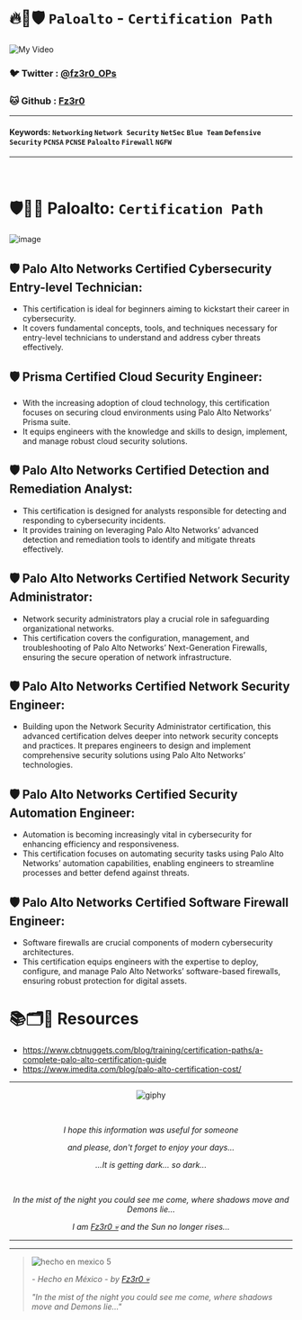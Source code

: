 # 🔥🧱🛡️ `Paloalto` - `Certification Path`

![My Video](https://user-images.githubusercontent.com/94720207/165892585-b830998d-d7c5-43b4-a3ad-f71a07b9077e.gif)

### 🐦 Twitter  : [@fz3r0_OPs](https://twitter.com/Fz3r0_OPs)
### 🐱 Github  : [Fz3r0](https://github.com/fz3r0) 

---
 
#### Keywords: `Networking` `Network Security` `NetSec` `Blue Team` `Defensive Security` `PCNSA` `PCNSE` `Paloalto` `Firewall` `NGFW`

---

<br>

# 🛡️👣🏁 Paloalto: `Certification Path`

![image](https://github.com/user-attachments/assets/f901ff47-bcf4-4065-a497-87c4c9771dd2)

## 🛡️ Palo Alto Networks Certified Cybersecurity Entry-level Technician: 

- This certification is ideal for beginners aiming to kickstart their career in cybersecurity.
- It covers fundamental concepts, tools, and techniques necessary for entry-level technicians to understand and address cyber threats effectively.

## 🛡️ Prisma Certified Cloud Security Engineer: 

- With the increasing adoption of cloud technology, this certification focuses on securing cloud environments using Palo Alto Networks’ Prisma suite.
- It equips engineers with the knowledge and skills to design, implement, and manage robust cloud security solutions.
  
## 🛡️ Palo Alto Networks Certified Detection and Remediation Analyst: 

- This certification is designed for analysts responsible for detecting and responding to cybersecurity incidents.
- It provides training on leveraging Palo Alto Networks’ advanced detection and remediation tools to identify and mitigate threats effectively.

## 🛡️ Palo Alto Networks Certified Network Security Administrator: 

- Network security administrators play a crucial role in safeguarding organizational networks.
- This certification covers the configuration, management, and troubleshooting of Palo Alto Networks’ Next-Generation Firewalls, ensuring the secure operation of network infrastructure.

## 🛡️ Palo Alto Networks Certified Network Security Engineer: 

- Building upon the Network Security Administrator certification, this advanced certification delves deeper into network security concepts and practices. It prepares engineers to design and implement comprehensive security solutions using Palo Alto Networks’ technologies.

## 🛡️ Palo Alto Networks Certified Security Automation Engineer: 

- Automation is becoming increasingly vital in cybersecurity for enhancing efficiency and responsiveness.
- This certification focuses on automating security tasks using Palo Alto Networks’ automation capabilities, enabling engineers to streamline processes and better defend against threats.

## 🛡️ Palo Alto Networks Certified Software Firewall Engineer: 

- Software firewalls are crucial components of modern cybersecurity architectures.
- This certification equips engineers with the expertise to deploy, configure, and manage Palo Alto Networks’ software-based firewalls, ensuring robust protection for digital assets.

# 📚🗂️🎥 Resources

- https://www.cbtnuggets.com/blog/training/certification-paths/a-complete-palo-alto-certification-guide
- https://www.imedita.com/blog/palo-alto-certification-cost/
  
---

<span align="center"> <p align="center"> ![giphy](https://user-images.githubusercontent.com/94720207/166587250-292d9a9f-e590-4c25-a678-d457e2268e85.gif) </p> </span> 



&nbsp;

<span align="center"> <p align="center"> _I hope this information was useful for someone_ </p> </span> 
<span align="center"> <p align="center"> _and please, don't forget to enjoy your days..._ </p> </span> 
<span align="center"> <p align="center"> _...It is getting dark... so dark..._ </p> </span> 

&nbsp;

<span align="center"> <p align="center"> _In the mist of the night you could see me come, where shadows move and Demons lie..._ </p> </span> 
<span align="center"> <p align="center"> _I am [Fz3r0 💀](https://github.com/Fz3r0/) and the Sun no longer rises..._ </p> </span> 

---






---

> ![hecho en mexico 5](https://user-images.githubusercontent.com/94720207/166068790-fa1f243d-2db9-4810-a6e4-eb3c4ad23700.png)
>
> _- Hecho en México - by [Fz3r0 💀](https://github.com/Fz3r0/)_  
>
> _"In the mist of the night you could see me come, where shadows move and Demons lie..."_ 
